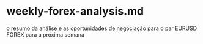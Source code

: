 # weekly-forex-analysis.md
o resumo da análise e as oportunidades de negociação para o par EURUSD FOREX para a  próxima semana
